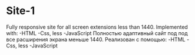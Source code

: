 # Site-1
Fully responsive site for all screen extensions less than 1440.
Implemented with:
-HTML
-Css, less
-JavaScript
Полностью адаптивный сайт под под все расширения экрана меньше 1440.
Реализован с помощью:
-HTML
-Css, less
-JavaScript
